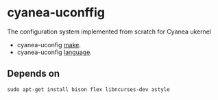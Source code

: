 # cyanea-uconffig
The configuration system implemented from scratch for Cyanea ukernel

- cyanea-uconfig [make](https://github.com/amrzar/cyanea-uconfig/blob/master/docs/makefile.md "make").
- cyanea-uconfig [language](https://github.com/amrzar/cyanea-uconfig/blob/master/docs/parser.md "language").

## Depends on

`sudo apt-get install bison flex libncurses-dev astyle`

